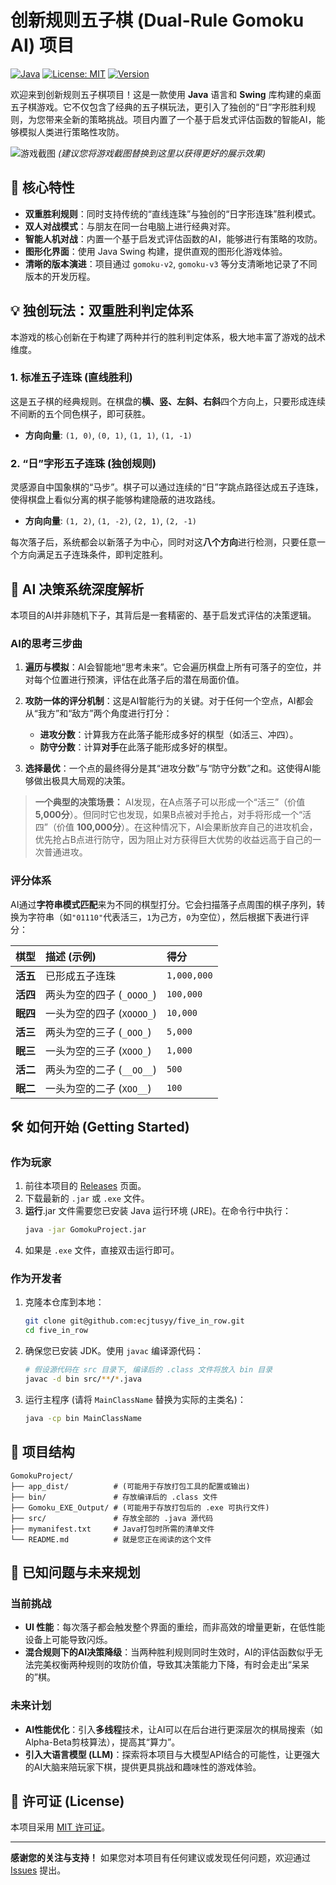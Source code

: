 # 创新规则五子棋 (Dual-Rule Gomoku AI) 项目

[![Java](https://img.shields.io/badge/Language-Java-blue.svg)](https://www.java.com)
[![License: MIT](https://img.shields.io/badge/License-MIT-yellow.svg)](https://opensource.org/licenses/MIT)
[![Version](https://img.shields.io/badge/Version-3.0.0-brightgreen.svg)](https://github.com/ecjtusyy/five_in_row/tree/gomoku-v3)

欢迎来到创新规则五子棋项目！这是一款使用 **Java** 语言和 **Swing** 库构建的桌面五子棋游戏。它不仅包含了经典的五子棋玩法，更引入了独创的“日”字形胜利规则，为您带来全新的策略挑战。项目内置了一个基于启发式评估函数的智能AI，能够模拟人类进行策略性攻防。

![游戏截图](https://i.imgur.com/your-game-screenshot.png) 
*(建议您将游戏截图替换到这里以获得更好的展示效果)*

## 🚀 核心特性

* **双重胜利规则**：同时支持传统的“直线连珠”与独创的“日字形连珠”胜利模式。
* **双人对战模式**：与朋友在同一台电脑上进行经典对弈。
* **智能人机对战**：内置一个基于启发式评估函数的AI，能够进行有策略的攻防。
* **图形化界面**：使用 Java Swing 构建，提供直观的图形化游戏体验。
* **清晰的版本演进**：项目通过 `gomoku-v2`, `gomoku-v3` 等分支清晰地记录了不同版本的开发历程。

## 💡 独创玩法：双重胜利判定体系

本游戏的核心创新在于构建了两种并行的胜利判定体系，极大地丰富了游戏的战术维度。

### 1. 标准五子连珠 (直线胜利)
这是五子棋的经典规则。在棋盘的**横、竖、左斜、右斜**四个方向上，只要形成连续不间断的五个同色棋子，即可获胜。
-   **方向向量**: `(1, 0)`, `(0, 1)`, `(1, 1)`, `(1, -1)`

### 2. “日”字形五子连珠 (独创规则)
灵感源自中国象棋的“马步”。棋子可以通过连续的“日”字跳点路径达成五子连珠，使得棋盘上看似分离的棋子能够构建隐蔽的进攻路线。
-   **方向向量**: `(1, 2)`, `(1, -2)`, `(2, 1)`, `(2, -1)`

每次落子后，系统都会以新落子为中心，同时对这**八个方向**进行检测，只要任意一个方向满足五子连珠条件，即判定胜利。

## 🧠 AI 决策系统深度解析

本项目的AI并非随机下子，其背后是一套精密的、基于启发式评估的决策逻辑。

### AI的思考三步曲

1.  **遍历与模拟**：AI会智能地“思考未来”。它会遍历棋盘上所有可落子的空位，并对每个位置进行预演，评估在此落子后的潜在局面价值。

2.  **攻防一体的评分机制**：这是AI智能行为的关键。对于任何一个空点，AI都会从“我方”和“敌方”两个角度进行打分：
    * **进攻分数**：计算我方在此落子能形成多好的棋型（如活三、冲四）。
    * **防守分数**：计算**对手**在此落子能形成多好的棋型。

3.  **选择最优**：一个点的最终得分是其“进攻分数”与“防守分数”之和。这使得AI能够做出极具大局观的决策。

> **一个典型的决策场景：**
> AI发现，在A点落子可以形成一个“活三”（价值 **5,000分**）。但同时它也发现，如果B点被对手抢占，对手将形成一个“活四”（价值 **100,000分**）。在这种情况下，AI会果断放弃自己的进攻机会，优先抢占B点进行防守，因为阻止对方获得巨大优势的收益远高于自己的一次普通进攻。

### 评分体系
AI通过**字符串模式匹配**来为不同的棋型打分。它会扫描落子点周围的棋子序列，转换为字符串（如`"01110"`代表活三，`1`为己方，`0`为空位），然后根据下表进行评分：

| 棋型 | 描述 (示例) | 得分 |
| :--- | :--- |:--- |
| **活五** | 已形成五子连珠 | `1,000,000` |
| **活四** | 两头为空的四子 (`_OOOO_`) | `100,000` |
| **眠四** | 一头为空的四子 (`XOOOO_`) | `10,000` |
| **活三** | 两头为空的三子 (`_OOO_`) | `5,000` |
| **眠三** | 一头为空的三子 (`XOOO_`) | `1,000` |
| **活二** | 两头为空的二子 (`__OO__`) | `500` |
| **眠二** | 一头为空的二子 (`XOO__`) | `100` |

## 🛠️ 如何开始 (Getting Started)

### 作为玩家
1.  前往本项目的 [Releases](https://github.com/ecjtusyy/five_in_row/releases) 页面。
2.  下载最新的 `.jar` 或 `.exe` 文件。
3.  **运行**.jar 文件需要您已安装 Java 运行环境 (JRE)。在命令行中执行：
    ```bash
    java -jar GomokuProject.jar
    ```
4.  如果是 `.exe` 文件，直接双击运行即可。

### 作为开发者
1.  克隆本仓库到本地：
    ```bash
    git clone git@github.com:ecjtusyy/five_in_row.git
    cd five_in_row
    ```
2.  确保您已安装 JDK。使用 `javac` 编译源代码：
    ```bash
    # 假设源代码在 src 目录下, 编译后的 .class 文件将放入 bin 目录
    javac -d bin src/**/*.java
    ```
3.  运行主程序 (请将 `MainClassName` 替换为实际的主类名)：
    ```bash
    java -cp bin MainClassName
    ```

## 📂 项目结构
```
GomokuProject/
├── app_dist/          # (可能用于存放打包工具的配置或输出)
├── bin/               # 存放编译后的 .class 文件
├── Gomoku_EXE_Output/ # (可能用于存放打包后的 .exe 可执行文件)
├── src/               # 存放全部的 .java 源代码
├── mymanifest.txt     # Java打包时所需的清单文件
└── README.md          # 就是您正在阅读的这个文件
```

## 🐛 已知问题与未来规划

### 当前挑战
* **UI 性能**：每次落子都会触发整个界面的重绘，而非高效的增量更新，在低性能设备上可能导致闪烁。
* **混合规则下的AI决策降级**：当两种胜利规则同时生效时，AI的评估函数似乎无法完美权衡两种规则的攻防价值，导致其决策能力下降，有时会走出“呆呆的”棋。

### 未来计划
* **AI性能优化**：引入**多线程**技术，让AI可以在后台进行更深层次的棋局搜索（如Alpha-Beta剪枝算法），提高其“算力”。
* **引入大语言模型 (LLM)**：探索将本项目与大模型API结合的可能性，让更强大的AI大脑来陪玩家下棋，提供更具挑战和趣味性的游戏体验。

## 📜 许可证 (License)

本项目采用 [MIT 许可证](LICENSE)。

---
**感谢您的关注与支持！**
如果您对本项目有任何建议或发现任何问题，欢迎通过 [Issues](https://github.com/ecjtusyy/five_in_row/issues) 提出。
